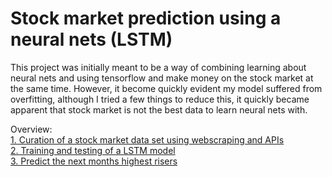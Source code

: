 # Stock market prediction using a neural nets (LSTM)

This project was initially meant to be a way of combining learning about neural nets and using tensorflow and make money on the stock market at the same time. However, it become quickly evident my model suffered from overfitting, although I tried a few things to reduce this, it quickly became apparent that stock market is not the best data to learn neural nets with.

Overview:\
[1. Curation of a stock market data set using webscraping and APIs]()\
[2. Training and testing of a LSTM model]()\
[3. Predict the next months highest risers]()
